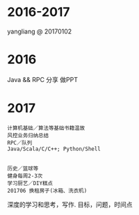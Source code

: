 # 2016-2017

yangliang @ 20170102

# 2016
Java && RPC 分享
做PPT


# 2017
```
计算机基础／算法等基础书籍温故
风控业务归纳总结
RPC／队列
Java/Scala/C/C++; Python/Shell


历史／篮球等
健身每周2-3次
学习厨艺／DIY糕点
201706 换租房子(冰箱、洗衣机)
```

深度的学习和思考，写作.
目标，问题，时间点
